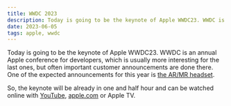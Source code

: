```yaml
---
title: WWDC 2023
description: Today is going to be the keynote of Apple WWDC23. WWDC is an annual Apple conference for developers, which is usually more interesting for the last ones, but often important customer announcements are done there. One of the expected announcements for this year is the AR/MR headset.
date: 2023-06-05
tags: apple, wwdc
---
```


Today is going to be the keynote of Apple WWDC23. WWDC is an annual Apple conference for developers, which is usually more interesting for the last ones, but often important customer announcements are done there. One of the expected announcements for this year is <a href="https://www.macrumors.com/2023/06/05/kuo-apple-headset-could-launch-as-late-as-early-2024/" target="_blank">the AR/MR headset</a>.

So, the keynote will be already in one and half hour and can be watched online with <a href="https://m.youtube.com/watch?v=GYkq9Rgoj8E" target="_blank">YouTube</a>, <a href="https://apple.com" target="_blank">apple.com</a> or Apple TV.

